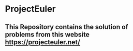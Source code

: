 # ProjectEuler

## This Repository contains the solution of problems from this website https://projecteuler.net/
